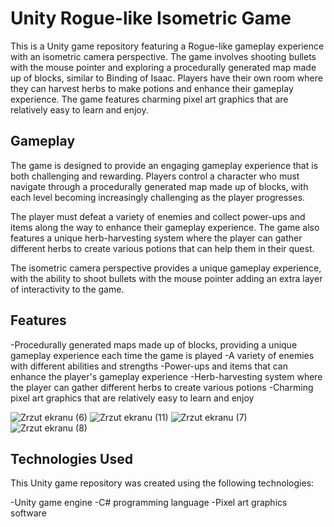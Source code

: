 # Unity Rogue-like Isometric Game

This is a Unity game repository featuring a Rogue-like gameplay experience with an isometric camera perspective. The game involves shooting bullets with the mouse pointer and exploring a procedurally generated map made up of blocks, similar to Binding of Isaac. Players have their own room where they can harvest herbs to make potions and enhance their gameplay experience. The game features charming pixel art graphics that are relatively easy to learn and enjoy.

## Gameplay

The game is designed to provide an engaging gameplay experience that is both challenging and rewarding. Players control a character who must navigate through a procedurally generated map made up of blocks, with each level becoming increasingly challenging as the player progresses.

The player must defeat a variety of enemies and collect power-ups and items along the way to enhance their gameplay experience. The game also features a unique herb-harvesting system where the player can gather different herbs to create various potions that can help them in their quest.

The isometric camera perspective provides a unique gameplay experience, with the ability to shoot bullets with the mouse pointer adding an extra layer of interactivity to the game.

## Features

-Procedurally generated maps made up of blocks, providing a unique gameplay experience each time the game is played
-A variety of enemies with different abilities and strengths
-Power-ups and items that can enhance the player's gameplay experience
-Herb-harvesting system where the player can gather different herbs to create various potions
-Charming pixel art graphics that are relatively easy to learn and enjoy

![Zrzut ekranu (6)](https://github.com/wolny-j/project-moonlight/assets/78600029/95469bb5-bf74-4215-a594-c892258eb5ac)
![Zrzut ekranu (11)](https://github.com/wolny-j/project-moonlight/assets/78600029/fbee8f67-3a2c-4016-82e6-a0f6e297bbcc)
![Zrzut ekranu (7)](https://github.com/wolny-j/project-moonlight/assets/78600029/4b9a0799-c29f-4723-93d4-57e1f1ef0a0e)
![Zrzut ekranu (8)](https://github.com/wolny-j/project-moonlight/assets/78600029/e9dbf8d6-dd10-4657-9962-42da18197983)


## Technologies Used

This Unity game repository was created using the following technologies:

-Unity game engine
-C# programming language
-Pixel art graphics software


